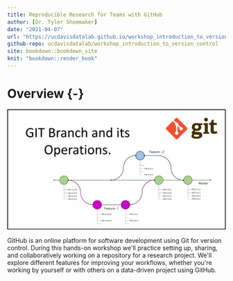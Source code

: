 ```yaml
---
title: Reproducible Research for Teams with GitHub
author: [Dr. Tyler Shoemaker]
date: "2021-04-07"
url: "https://ucdavisdatalab.github.io/workshop_introduction_to_version_control/"
github-repo: ucdavisdatalab/workshop_introduction_to_version_control
site: bookdown::bookdown_site
knit: "bookdown::render_book"
---
```


# Overview {-}

![](./img/git_branching_and_its_options.png)

GitHub is an online platform for software development using Git for version 
control. During this hands-on workshop we'll practice setting up, sharing, and 
collaboratively working on a repository for a research project. We'll explore 
different features for improving your workflows, whether you're working by 
yourself or with others on a data-driven project using GitHub.

